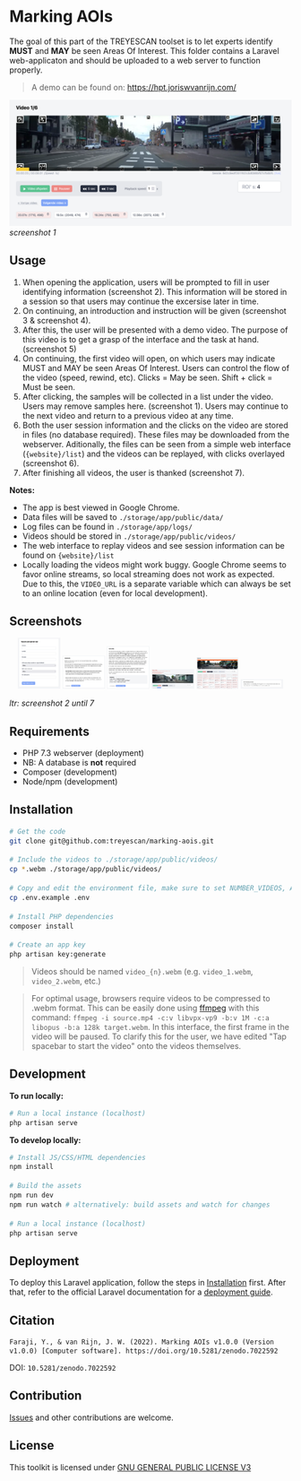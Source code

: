 # Marking AOIs

The goal of this part of the TREYESCAN toolset is to let experts identify **MUST** and **MAY** be seen Areas Of Interest. This folder contains a Laravel web-applicaton and should be uploaded to a web server to function properly.

> A demo can be found on: https://hpt.joriswvanrijn.com/

![Screenshot 1](/screenshots/screenshot1.png)
_screenshot 1_

## Usage

1. When opening the application, users will be prompted to fill in user identifying information (screenshot 2). This information will be stored in a session so that users may continue the excersise later in time.
1. On continuing, an introduction and instruction will be given (screenshot 3 & screenshot 4).
1. After this, the user will be presented with a demo video. The purpose of this video is to get a grasp of the interface and the task at hand. (screenshot 5)
1. On continuing, the first video will open, on which users may indicate MUST and MAY be seen Areas Of Interest. Users can control the flow of the video (speed, rewind, etc). Clicks = May be seen. Shift + click = Must be seen.
1. After clicking, the samples will be collected in a list under the video. Users may remove samples here. (screenshot 1). Users may continue to the next video and return to a previous video at any time.
1. Both the user session information and the clicks on the video are stored in files (no database required). These files may be downloaded from the webserver. Aditionally, the files can be seen from a simple web interface (`{website}/list`) and the videos can be replayed, with clicks overlayed (screenshot 6).
1. After finishing all videos, the user is thanked (screenshot 7).

**Notes:**

-   The app is best viewed in Google Chrome.
-   Data files will be saved to `./storage/app/public/data/`
-   Log files can be found in `./storage/app/logs/`
-   Videos should be stored in `./storage/app/public/videos/`
-   The web interface to replay videos and see session information can be found on `{website}/list`
-   Locally loading the videos might work buggy. Google Chrome seems to favor online streams, so local streaming does not work as expected. Due to this, the `VIDEO_URL` is a separate variable which can always be set to an online location (even for local development).

## Screenshots

<p align="center" width="100%">
    <img width="15%" src="./screenshots/screenshot2.png"> 
    <img width="15%" src="./screenshots/screenshot3.png"> 
    <img width="15%" src="./screenshots/screenshot4.png"> 
    <img width="15%" src="./screenshots/screenshot5.png"> 
    <img width="15%" src="./screenshots/screenshot6.png"> 
    <img width="15%" src="./screenshots/screenshot7.png"> 
</p>

_ltr: screenshot 2 until 7_

## Requirements

-   PHP 7.3 webserver (deployment)
-   NB: A database is **not** required
-   Composer (development)
-   Node/npm (development)

## Installation

```sh
# Get the code
git clone git@github.com:treyescan/marking-aois.git

# Include the videos to ./storage/app/public/videos/
cp *.webm ./storage/app/public/videos/

# Copy and edit the environment file, make sure to set NUMBER_VIDEOS, APP_URL and VIDEO_URL. NB: only the first three variables are relevant.
cp .env.example .env

# Install PHP dependencies
composer install

# Create an app key
php artisan key:generate
```

> Videos should be named `video_{n}.webm` (e.g. `video_1.webm`, `video_2.webm`, etc.)

> For optimal usage, browsers require videos to be compressed to .webm format. This can be easily done using [ffmpeg](https://ffmpeg.org/) with this command: `ffmpeg -i source.mp4 -c:v libvpx-vp9 -b:v 1M -c:a libopus -b:a 128k target.webm`. In this interface, the first frame in the video will be paused. To clarify this for the user, we have edited "Tap spacebar to start the video" onto the videos themselves.

## Development

**To run locally:**

```sh
# Run a local instance (localhost)
php artisan serve
```

**To develop locally:**

```sh
# Install JS/CSS/HTML dependencies
npm install

# Build the assets
npm run dev
npm run watch # alternatively: build assets and watch for changes

# Run a local instance (localhost)
php artisan serve
```

## Deployment

To deploy this Laravel application, follow the steps in [Installation](#installation) first. After that, refer to the official Laravel documentation for a [deployment guide](https://laravel.com/docs/9.x/deployment).

## Citation

```
Faraji, Y., & van Rijn, J. W. (2022). Marking AOIs v1.0.0 (Version v1.0.0) [Computer software]. https://doi.org/10.5281/zenodo.7022592
```

DOI: `10.5281/zenodo.7022592`

## Contribution

[Issues](https://github.com/treyescan/marking-aois/issues/new) and other contributions are welcome.

## License

This toolkit is licensed under [GNU GENERAL PUBLIC LICENSE V3](/LICENSE)
